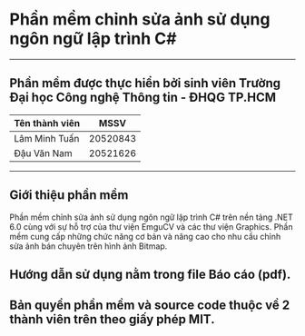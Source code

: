 # Phần mềm chỉnh sửa ảnh sử dụng ngôn ngữ lập trình C#
<hr>
<h2>Phần mềm được thực hiển bởi sinh viên Trường Đại học Công nghệ Thông tin - ĐHQG TP.HCM</h2>
<table>
<thead>
  <tr>
    <th>Tên thành viên<br></th>
    <th>MSSV</th>
  </tr>
</thead>
<tbody>
  <tr>
    <td>Lâm Minh Tuấn</td>
    <td>20520843</td>
  </tr>
  <tr>
    <td>Đậu Văn Nam<br></td>
    <td>20521626</td>
  </tr>
</tbody>
  </table>
<hr>
<h2>Giới thiệu phần mềm</h2>
<p>Phần mềm chỉnh sửa ảnh sử dụng ngôn ngữ lập trình C# trên nền tảng .NET
6.0 cùng với sự hỗ trợ của thư viện EmguCV và các thư viện Graphics. Phần
mềm cung cấp những chức năng cơ bản và nâng cao cho nhu cầu chỉnh sửa
ảnh bán chuyên trên hình ảnh Bitmap.</p>
<h2>Hướng dẫn sử dụng nằm trong file Báo cáo (pdf).</h2>
<h2>Bản quyền phần mềm và source code thuộc về 2 thành viên trên theo giấy phép MIT.</h2>
